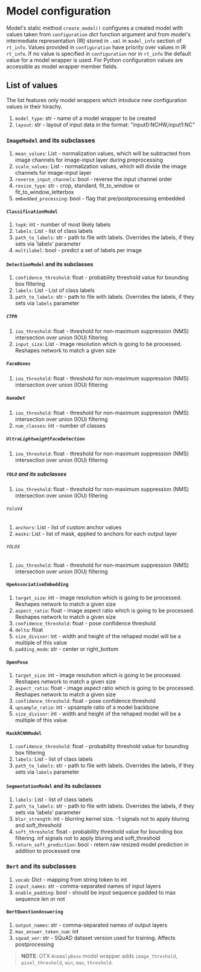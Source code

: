 # Model configuration
Model's static method `create_model()` configures a created model with values taken from `configuration` dict function argument and from model's intermediate representation (IR) stored in `.xml` in `model_info` section of `rt_info`. Values provided in `configuration` have priority over values in IR `rt_info`. If no value is specified in `configuration` nor in `rt_info` the default value for a model wrapper is used. For Python configuration values are accessible as model wrapper member fields.
## List of values
The list features only model wrappers which intoduce new configuration values in their hirachy.
1. `model_type`: str - name of a model wrapper to be created
1. `layout`: str - layout of input data in the format: "input0:NCHW,input1:NC"

### `ImageModel` and its subclasses
1. `mean_values`: List - normalization values, which will be subtracted from image channels for image-input layer during preprocessing
1. `scale_values`: List - normalization values, which will divide the image channels for image-input layer
1. `reverse_input_channels`: bool - reverse the input channel order
1. `resize_type`: str - crop, standard, fit_to_window or fit_to_window_letterbox
1. `embedded_processing`: bool - flag that pre/postprocessing embedded
#### `ClassificationModel`
1. `topk`: int - number of most likely labels
1. `labels`: List - list of class labels
1. `path_to_labels`: str - path to file with labels. Overrides the labels, if they sets via 'labels' parameter
1. `multilabel`: bool - predict a set of labels per image
#### `DetectionModel` and its subclasses
1. `confidence_threshold`: float - probability threshold value for bounding box filtering
1. `labels`: List - List of class labels
1. `path_to_labels`: str - path to file with labels. Overrides the labels, if they sets via `labels` parameter
##### `CTPN`
1. `iou_threshold`: float - threshold for non-maximum suppression (NMS) intersection over union (IOU) filtering
1. `input_size`: List - image resolution which is going to be processed. Reshapes network to match a given size
##### `FaceBoxes`
1. `iou_threshold`: float - threshold for non-maximum suppression (NMS) intersection over union (IOU) filtering
##### `NanoDet`
1. `iou_threshold`: float - threshold for non-maximum suppression (NMS) intersection over union (IOU) filtering
1. `num_classes`: int - number of classes
##### `UltraLightweightFaceDetection`
1. `iou_threshold`: float - threshold for non-maximum suppression (NMS) intersection over union (IOU) filtering
##### `YOLO` and its subclasses
1. `iou_threshold`: float - threshold for non-maximum suppression (NMS) intersection over union (IOU) filtering
###### `YoloV4`
1. `anchors`: List - list of custom anchor values
1. `masks`: List - list of mask, applied to anchors for each output layer
###### `YOLOX`
1. `iou_threshold`: float - threshold for non-maximum suppression (NMS) intersection over union (IOU) filtering
#### `HpeAssociativeEmbedding`
1. `target_size`: int - image resolution which is going to be processed. Reshapes network to match a given size
1. `aspect_ratio`: float - image aspect ratio which is going to be processed. Reshapes network to match a given size
1. `confidence_threshold`: float - pose confidence threshold
1. `delta`: float
1. `size_divisor`: int - width and height of the rehaped model will be a multiple of this value
1. `padding_mode`: str - center or right_bottom
#### `OpenPose`
1. `target_size`: int - image resolution which is going to be processed. Reshapes network to match a given size
1. `aspect_ratio`: float - image aspect ratio which is going to be processed. Reshapes network to match a given size
1. `confidence_threshold`: float - pose confidence threshold
1. `upsample_ratio`: int - upsample ratio of a model backbone
1. `size_divisor`: int - width and height of the rehaped model will be a multiple of this value
#### `MaskRCNNModel`
1. `confidence_threshold`: float - probability threshold value for bounding box filtering
1. `labels`: List - list of class labels
1. `path_to_labels`: str - path to file with labels. Overrides the labels, if they sets via `labels` parameter
#### `SegmentationModel` and its subclasses
1. `labels`: List - list of class labels
1. `path_to_labels`: str - path to file with labels. Overrides the labels, if they sets via 'labels' parameter
1. `blur_strength`: int - blurring kernel size. -1 signals not to apply bluring and soft_threshold
1. `soft_threshold`: float - probability threshold value for bounding box filtering. inf signals not to apply bluring and soft_threshold
1. `return_soft_prediction`: bool - retern raw resized model prediction in addition to processed one
### `Bert` and its subclasses
1. `vocab`: Dict - mapping from string token to int
1. `input_names`: str - comma-separated names of input layers
1. `enable_padding`: bool - should be input sequence padded to max sequence len or not
#### `BertQuestionAnswering`
1. `output_names`: str - comma-separated names of output layers
1. `max_answer_token_num`: int
1. `squad_ver`: str - SQuAD dataset version used for training. Affects postprocessing

> **NOTE**: OTX `AnomalyBase` model wrapper adds `image_threshold`, `pixel_threshold`, `min`, `max`, `threshold`.
